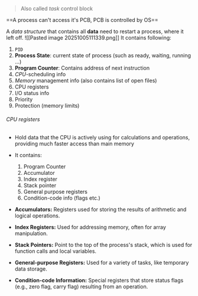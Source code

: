 > Also called *task* control block

==A process can't access it's PCB, PCB is controlled by OS==

A *data structure* that contains all **data** need to restart a process, where it left off. 
![[Pasted image 20251005111339.png]]
It contains following:
1. `PID`
2. **Process State**: current state of process (such as ready, waiting, running ...)
3. **Program Counter**: Contains address of next instruction
4. *CPU*-scheduling info
5. *Memory* management info (also contains list of open files)
6. CPU registers
7. I/O status info
8. Priority
9. Protection (memory limits)

###### CPU registers
- Hold data that the CPU is actively using for calculations and operations, providing much faster access than main memory
- It contains:
	1. Program Counter
	2. Accumulator
	3. Index register
	4. Stack pointer
	5. General purpose registers
	6. Condition-code info (flags etc.)


- **Accumulators:** Registers used for storing the results of arithmetic and logical operations.
- **Index Registers:** Used for addressing memory, often for array manipulation.
- **Stack Pointers:** Point to the top of the process's stack, which is used for function calls and local variables.    
- **General-purpose Registers:** Used for a variety of tasks, like temporary data storage.
- **Condition-code Information:** Special registers that store status flags (e.g., zero flag, carry flag) resulting from an operation.
